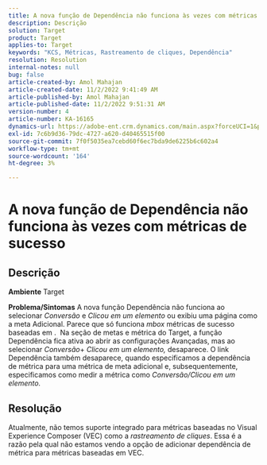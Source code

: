 ```yaml
---
title: A nova função de Dependência não funciona às vezes com métricas de sucesso
description: Descrição
solution: Target
product: Target
applies-to: Target
keywords: "KCS, Métricas, Rastreamento de cliques, Dependência"
resolution: Resolution
internal-notes: null
bug: false
article-created-by: Amol Mahajan
article-created-date: 11/2/2022 9:41:49 AM
article-published-by: Amol Mahajan
article-published-date: 11/2/2022 9:51:31 AM
version-number: 4
article-number: KA-16165
dynamics-url: https://adobe-ent.crm.dynamics.com/main.aspx?forceUCI=1&pagetype=entityrecord&etn=knowledgearticle&id=cc51a58e-925a-ed11-9561-6045bd006a22
exl-id: 7c6b9d36-79dc-4727-a620-d40465515f00
source-git-commit: 7f0f5035ea7cebd60f6ec7bda9de6225b6c602a4
workflow-type: tm+mt
source-wordcount: '164'
ht-degree: 3%

---
```


# A nova função de Dependência não funciona às vezes com métricas de sucesso

## Descrição

<b>Ambiente</b>
Target


<b>Problema/Sintomas</b>
A nova função Dependência não funciona ao selecionar *Conversão* e *Clicou em um elemento* ou exibiu uma página como a meta Adicional. Parece que só funciona *mbox* métricas de sucesso baseadas em . 
Na seção de metas e métrica do Target, a função Dependência fica ativa ao abrir as configurações Avançadas, mas ao selecionar *Conversão*+ *Clicou em um elemento,* desaparece. O link Dependência também desaparece, quando especificamos a dependência de métrica para uma métrica de meta adicional e, subsequentemente, especificamos como medir a métrica como *Conversão/Clicou em um elemento.*


## Resolução


Atualmente, não temos suporte integrado para métricas baseadas no Visual Experience Composer (VEC) como a *rastreamento de cliques*. Essa é a razão pela qual não estamos vendo a opção de adicionar dependência de métrica para métricas baseadas em VEC.
